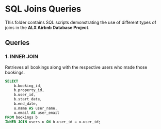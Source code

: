 # SQL Joins Queries

This folder contains SQL scripts demonstrating the use of different types of joins in the **ALX Airbnb Database Project**.

## Queries

### 1. INNER JOIN
Retrieves all bookings along with the respective users who made those bookings.

```sql
SELECT 
    b.booking_id,
    b.property_id,
    b.user_id,
    b.start_date,
    b.end_date,
    u.name AS user_name,
    u.email AS user_email
FROM bookings b
INNER JOIN users u ON b.user_id = u.user_id;
